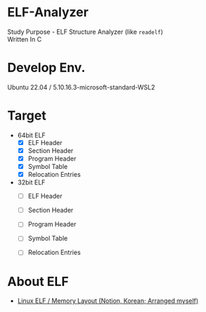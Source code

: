 # ELF-Analyzer

Study Purpose - ELF Structure Analyzer (like `readelf`)  
Written In C

# Develop Env.
Ubuntu 22.04 / 5.10.16.3-microsoft-standard-WSL2

# Target
- 64bit ELF
	- [x] ELF Header
	- [x] Section Header
	- [x] Program Header
	- [x] Symbol Table
	- [x] Relocation Entries
- 32bit ELF
	- [ ] ELF Header
	- [ ] Section Header
	- [ ] Program Header
	- [ ] Symbol Table
	- [ ] Relocation Entries


# About ELF
- [Linux ELF / Memory Layout (Notion, Korean; Arranged myself)](https://www.notion.so/tori209/Linux-ELF-Memory-Layout-f5b228beaace40fdbc39e19323eeb655#a21be016ef8748e08e03c5db00997c7b)
